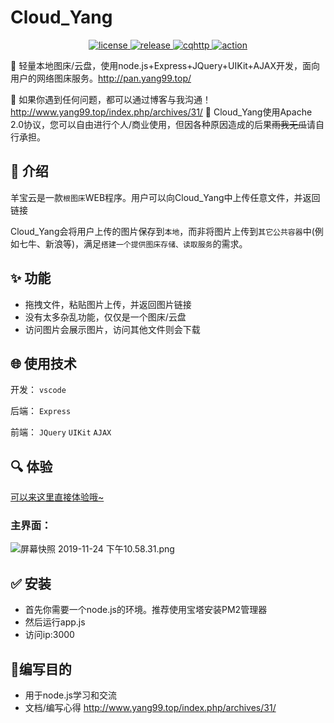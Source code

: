 # Cloud_Yang 

<p align="center">
  <a href="#">
    <img src="https://img.shields.io/badge/nodejs-v12-brightgreen" alt="license">
  </a>
  <a href="#">
    <img src="https://img.shields.io/badge/release-v1.0-yellow" alt="release">
  </a>
  <a href="#">
    <img src="https://img.shields.io/badge/Express-4.17.1-blue" alt="cqhttp">
  </a>
  <a href="#">
    <img src="https://img.shields.io/badge/LICENSE-Apache2.0-red" alt="action">
  </a>
</p>





:pushpin: 轻量本地图床/云盘，使用node.js+Express+JQuery+UIKit+AJAX开发，面向用户的网络图床服务。http://pan.yang99.top/

:wrench: 如果你遇到任何问题，都可以通过博客与我沟通！  http://www.yang99.top/index.php/archives/31/
:bookmark: Cloud_Yang使用Apache 2.0协议，您可以自由进行个人/商业使用，但因各种原因造成的后果~~雨我无瓜~~请自行承担。

## :art: 介绍

羊宝云是一款`根图床`WEB程序。用户可以向Cloud_Yang中上传任意文件，并返回链接

Cloud_Yang会将用户上传的图片保存到`本地`，而非将图片上传到`其它公共容器`中(例如七牛、新浪等)，满足`搭建一个提供图床存储、读取服务`的需求。

## :sparkles: 功能

- 拖拽文件，粘贴图片上传，并返回图片链接
- 没有太多杂乱功能，仅仅是一个图床/云盘
- 访问图片会展示图片，访问其他文件则会下载

## :globe_with_meridians: 使用技术

开发：
`vscode`

后端：
`Express`

前端：
`JQuery`
`UIKit`
`AJAX`

## :mag: 体验

[可以来这里直接体验哦~](http://pan.yang99.top/)

### 主界面：

![屏幕快照 2019-11-24 下午10.58.31.png](http://pan.yang99.top/uploads/file-1613895605556.png)

## :white_check_mark: 安装

* 首先你需要一个node.js的环境。推荐使用宝塔安装PM2管理器
* 然后运行app.js
* 访问ip:3000

## 💚编写目的

- 用于node.js学习和交流
- 文档/编写心得 http://www.yang99.top/index.php/archives/31/

